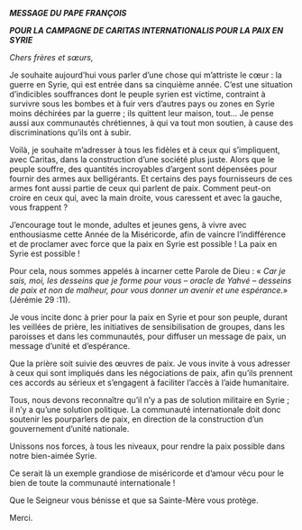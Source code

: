 ***MESSAGE DU PAPE FRANÇOIS***

***POUR LA CAMPAGNE DE CARITAS INTERNATIONALIS POUR LA PAIX EN SYRIE***

*Chers frères et sœurs,*

Je souhaite aujourd’hui vous parler d’une chose qui m’attriste le cœur : la guerre en Syrie, qui est entrée dans sa cinquième année. C’est une situation d’indicibles souffrances dont le peuple syrien est victime, contraint à survivre sous les bombes et à fuir vers d’autres pays ou zones en Syrie moins déchirées par la guerre ; ils quittent leur maison, tout… Je pense aussi aux communautés chrétiennes, à qui va tout mon soutien, à cause des discriminations qu’ils ont à subir.

Voilà, je souhaite m’adresser à tous les fidèles et à ceux qui s’impliquent, avec Caritas, dans la construction d’une société plus juste. Alors que le peuple souffre, des quantités incroyables d’argent sont dépensées pour fournir des armes aux belligérants. Et certains des pays fournisseurs de ces armes font aussi partie de ceux qui parlent de paix. Comment peut-on croire en ceux qui, avec la main droite, vous caressent et avec la gauche, vous frappent ?

J’encourage tout le monde, adultes et jeunes gens, à vivre avec enthousiasme cette Année de la Miséricorde, afin de vaincre l’indifférence et de proclamer avec force que la paix en Syrie est possible ! La paix en Syrie est possible !

Pour cela, nous sommes appelés à incarner cette Parole de Dieu : « *Car je sais, moi, les desseins que je forme pour vous – oracle de Yahvé – desseins de paix et non de malheur, pour vous donner un avenir et une espérance.*» (Jérémie 29 :11).

Je vous incite donc à prier pour la paix en Syrie et pour son peuple, durant les veillées de prière, les initiatives de sensibilisation de groupes, dans les paroisses et dans les communautés, pour diffuser un message de paix, un message d’unité et d’espérance.

Que la prière soit suivie des œuvres de paix. Je vous invite à vous adresser à ceux qui sont impliqués dans les négociations de paix, afin qu’ils prennent ces accords au sérieux et s’engagent à faciliter l’accès à l’aide humanitaire.

Tous, nous devons reconnaître qu’il n’y a pas de solution militaire en Syrie ; il n’y a qu’une solution politique. La communauté internationale doit donc soutenir les pourparlers de paix, en direction de la construction d’un gouvernement d’unité nationale.

Unissons nos forces, à tous les niveaux, pour rendre la paix possible dans notre bien-aimée Syrie.

Ce serait là un exemple grandiose de miséricorde et d’amour vécu pour le bien de toute la communauté internationale !

Que le Seigneur vous bénisse et que sa Sainte-Mère vous protège.

Merci.